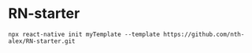 # RN-starter
`npx react-native init myTemplate --template https://github.com/nth-alex/RN-starter.git`

